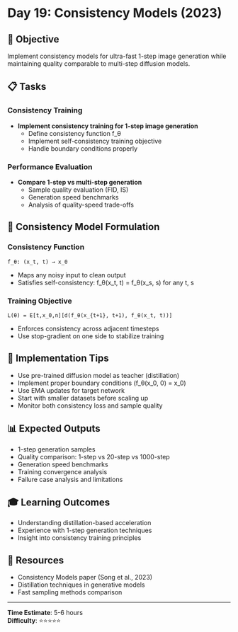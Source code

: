 # Day 19: Consistency Models (2023)

## 🎯 Objective
Implement consistency models for ultra-fast 1-step image generation while maintaining quality comparable to multi-step diffusion models.

## 📋 Tasks

### Consistency Training
- **Implement consistency training for 1-step image generation**
  - Define consistency function f_θ
  - Implement self-consistency training objective
  - Handle boundary conditions properly

### Performance Evaluation
- **Compare 1-step vs multi-step generation**
  - Sample quality evaluation (FID, IS)
  - Generation speed benchmarks
  - Analysis of quality-speed trade-offs

## 🧮 Consistency Model Formulation

### Consistency Function
```
f_θ: (x_t, t) → x_0
```
- Maps any noisy input to clean output
- Satisfies self-consistency: f_θ(x_t, t) = f_θ(x_s, s) for any t, s

### Training Objective
```
L(θ) = E[t,x_0,n][d(f_θ(x_{t+1}, t+1), f_θ(x_t, t))]
```
- Enforces consistency across adjacent timesteps
- Use stop-gradient on one side to stabilize training

## 🔧 Implementation Tips
- Use pre-trained diffusion model as teacher (distillation)
- Implement proper boundary conditions (f_θ(x_0, 0) = x_0)
- Use EMA updates for target network
- Start with smaller datasets before scaling up
- Monitor both consistency loss and sample quality

## 📊 Expected Outputs
- 1-step generation samples
- Quality comparison: 1-step vs 20-step vs 1000-step
- Generation speed benchmarks
- Training convergence analysis
- Failure case analysis and limitations

## 🎓 Learning Outcomes
- Understanding distillation-based acceleration
- Experience with 1-step generation techniques
- Insight into consistency training principles

## 📖 Resources
- Consistency Models paper (Song et al., 2023)
- Distillation techniques in generative models
- Fast sampling methods comparison

---
**Time Estimate**: 5-6 hours  
**Difficulty**: ⭐⭐⭐⭐⭐